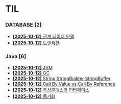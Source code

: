 # TIL
 
### DATABASE [2]
- [**[2025-10-12]**  관계 데이터 모델](https://github.com/A-lass/TIL/blob/main/DATABASE/관계_데이터_모델.md)
- [**[2025-10-12]**  트랜잭션](https://github.com/A-lass/TIL/blob/main/DATABASE/트랜잭션.md)
### Java [6]
- [**[2025-10-12]**  JVM](https://github.com/A-lass/TIL/blob/main/Java/JVM.md)
- [**[2025-10-12]**  GC](https://github.com/A-lass/TIL/blob/main/Java/GC.md)
- [**[2025-10-12]**  String StringBuilder StringBuffer](https://github.com/A-lass/TIL/blob/main/Java/String_StringBuilder_StringBuffer.md)
- [**[2025-10-12]**  Call By Value vs Call By Reference](https://github.com/A-lass/TIL/blob/main/Java/Call_By_Value_vs_Call_By_Reference.md)
- [**[2025-10-12]**  추상클래스와 인터페이스](https://github.com/A-lass/TIL/blob/main/Java/추상클래스와_인터페이스.md)
- [**[2025-10-12]**  동기화](https://github.com/A-lass/TIL/blob/main/Java/동기화.md)
